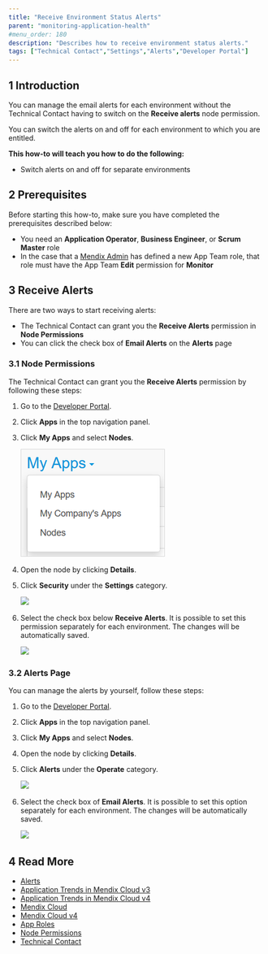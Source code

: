 ```yaml
---
title: "Receive Environment Status Alerts"
parent: "monitoring-application-health"
#menu_order: 180
description: "Describes how to receive environment status alerts."
tags: ["Technical Contact","Settings","Alerts","Developer Portal"]
---
```


## 1 Introduction

You can manage the email alerts for each environment without the Technical Contact having to switch on the **Receive alerts** node permission.

You can switch the alerts on and off for each environment to which you are entitled.

**This how-to will teach you how to do the following:**

* Switch alerts on and off for separate environments

## 2 Prerequisites

Before starting this how-to, make sure you have completed the prerequisites described below:

* You need an **Application Operator**, **Business Engineer**, or **Scrum Master** role
* In the case that a [Mendix Admin](/developerportal/control-center/#members) has defined a new App Team role, that role must have the App Team **Edit** permission for **Monitor**    
    
## 3 Receive Alerts

There are two ways to start receiving alerts:

* The Technical Contact can grant you the **Receive Alerts** permission in **Node Permissions**
* You can click the check box of **Email Alerts** on the **Alerts** page

### 3.1 Node Permissions  

The Technical Contact can grant you the **Receive Alerts** permission by following these steps:

1. Go to the [Developer Portal](http://home.mendix.com).
2. Click **Apps** in the top navigation panel.
3.  Click **My Apps** and select **Nodes**.

    ![](attachments/receive-alerts/myapps.png)

4. Open the node by clicking **Details**.
5.  Click **Security** under the **Settings** category.

    ![](attachments/receive-alerts/settings.png)

6.  Select the check box below **Receive Alerts**. It is possible to set this permission separately for each environment. The changes will be automatically saved.

    ![](attachments/receive-alerts/receive-alerts.png)

### 3.2 Alerts Page

You can manage the alerts by yourself, follow these steps:

1. Go to the [Developer Portal](http://home.mendix.com).
2. Click **Apps** in the top navigation panel.
3. Click **My Apps** and select **Nodes**.
4. Open the node by clicking **Details**.
5.  Click **Alerts** under the **Operate** category. 

    ![](attachments/receive-alerts/operate.png)

6. Select the check box of **Email Alerts**.  It is possible to set this option separately for each environment. The changes will be automatically saved.

    ![](attachments/receive-alerts/email-alerts.png)

## 4 Read More

* [Alerts](monitoring-application-health)
* [Application Trends in Mendix Cloud v3](trends)
* [Application Trends in Mendix Cloud v4](trends-v4)
* [Mendix Cloud](/developerportal/deploy/mendix-cloud-deploy)
* [Mendix Cloud v4](/developerportal/deploy/mxcloudv4)
* [App Roles](/developerportal/collaborate/app-roles)
* [Node Permissions](/developerportal/deploy/node-permissions) 
* [Technical Contact](/developerportal/collaborate/app-roles#technical-contact)
